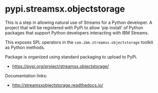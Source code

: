 # pypi.streamsx.objectstorage
This is a step in allowing natural use of Streams for a Python developer. A project that will be registered with PyPi to allow 'pip install' of Python packages that support Python developers interacting with IBM Streams.

This exposes SPL operators in the `com.ibm.streamsx.objectstorage` toolkit as Python methods.

Package is organized using standard packaging to upload to PyPi.

* https://pypi.org/project/streamsx.objectstorage/

Documentation links:
* http://streamsxobjectstorage.readthedocs.io/

